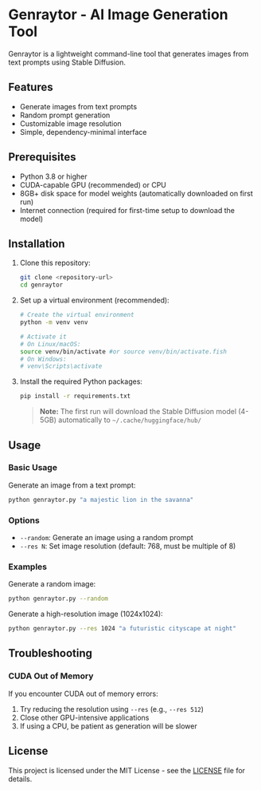 # Genraytor - AI Image Generation Tool

Genraytor is a lightweight command-line tool that generates images from text prompts using Stable Diffusion.

## Features

- Generate images from text prompts
- Random prompt generation
- Customizable image resolution
- Simple, dependency-minimal interface

## Prerequisites

- Python 3.8 or higher
- CUDA-capable GPU (recommended) or CPU
- 8GB+ disk space for model weights (automatically downloaded on first run)
- Internet connection (required for first-time setup to download the model)

## Installation

1. Clone this repository:
   ```bash
   git clone <repository-url>
   cd genraytor
   ```

2. Set up a virtual environment (recommended):
   ```bash
   # Create the virtual environment
   python -m venv venv
   
   # Activate it
   # On Linux/macOS:
   source venv/bin/activate #or source venv/bin/activate.fish
   # On Windows:
   # venv\Scripts\activate
   ```

3. Install the required Python packages:
   ```bash
   pip install -r requirements.txt
   ```
   
   > **Note:** The first run will download the Stable Diffusion model (4-5GB) automatically to `~/.cache/huggingface/hub/`

## Usage

### Basic Usage

Generate an image from a text prompt:
```bash
python genraytor.py "a majestic lion in the savanna"
```

### Options

- `--random`: Generate an image using a random prompt
- `--res N`: Set image resolution (default: 768, must be multiple of 8)

### Examples

Generate a random image:
```bash
python genraytor.py --random
```

Generate a high-resolution image (1024x1024):
```bash
python genraytor.py --res 1024 "a futuristic cityscape at night"
```

## Troubleshooting

### CUDA Out of Memory

If you encounter CUDA out of memory errors:
1. Try reducing the resolution using `--res` (e.g., `--res 512`)
2. Close other GPU-intensive applications
3. If using a CPU, be patient as generation will be slower

## License

This project is licensed under the MIT License - see the [LICENSE](LICENSE) file for details.

